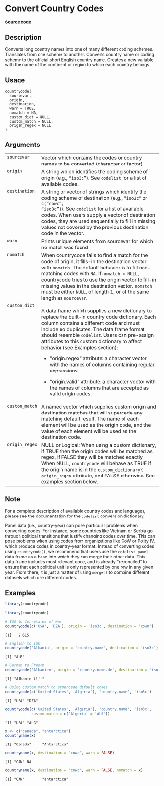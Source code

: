 

# Convert Country Codes

[**Source code**](https://github.com/vincentarelbundock/countrycode/tree/main/R/countrycode.R#L89)

## Description

Converts long country names into one of many different coding schemes.
Translates from one scheme to another. Converts country name or coding
scheme to the official short English country name. Creates a new
variable with the name of the continent or region to which each country
belongs.

## Usage

<pre><code class='language-R'>countrycode(
  sourcevar,
  origin,
  destination,
  warn = TRUE,
  nomatch = NA,
  custom_dict = NULL,
  custom_match = NULL,
  origin_regex = NULL
)
</code></pre>

## Arguments

<table>
<tr>
<td style="white-space: nowrap; font-family: monospace; vertical-align: top">
<code id="countrycode_:_sourcevar">sourcevar</code>
</td>
<td>
Vector which contains the codes or country names to be converted
(character or factor)
</td>
</tr>
<tr>
<td style="white-space: nowrap; font-family: monospace; vertical-align: top">
<code id="countrycode_:_origin">origin</code>
</td>
<td>
A string which identifies the coding scheme of origin (e.g.,
<code>“iso3c”</code>). See <code>codelist</code> for a list of available
codes.
</td>
</tr>
<tr>
<td style="white-space: nowrap; font-family: monospace; vertical-align: top">
<code id="countrycode_:_destination">destination</code>
</td>
<td>
A string or vector of strings which identify the coding scheme of
destination (e.g., <code>“iso3c”</code> or <code>c(“cowc”,
“iso3c”)</code>). See <code>codelist</code> for a list of available
codes. When users supply a vector of destination codes, they are used
sequentially to fill in missing values not covered by the previous
destination code in the vector.
</td>
</tr>
<tr>
<td style="white-space: nowrap; font-family: monospace; vertical-align: top">
<code id="countrycode_:_warn">warn</code>
</td>
<td>
Prints unique elements from sourcevar for which no match was found
</td>
</tr>
<tr>
<td style="white-space: nowrap; font-family: monospace; vertical-align: top">
<code id="countrycode_:_nomatch">nomatch</code>
</td>
<td>
When countrycode fails to find a match for the code of origin, it
fills-in the destination vector with <code>nomatch</code>. The default
behavior is to fill non-matching codes with <code>NA</code>. If
<code>nomatch = NULL</code>, countrycode tries to use the origin vector
to fill-in missing values in the destination vector.
<code>nomatch</code> must be either <code>NULL</code>, of length 1, or
of the same length as <code>sourcevar</code>.
</td>
</tr>
<tr>
<td style="white-space: nowrap; font-family: monospace; vertical-align: top">
<code id="countrycode_:_custom_dict">custom_dict</code>
</td>
<td>

A data frame which supplies a new dictionary to replace the built-in
country code dictionary. Each column contains a different code and must
include no duplicates. The data frame format should resemble
<code>codelist</code>. Users can pre-assign attributes to this custom
dictionary to affect behavior (see Examples section):

<ul>
<li>

"origin.regex" attribute: a character vector with the names of columns
containing regular expressions.

</li>
<li>

"origin.valid" attribute: a character vector with the names of columns
that are accepted as valid origin codes.

</li>
</ul>
</td>
</tr>
<tr>
<td style="white-space: nowrap; font-family: monospace; vertical-align: top">
<code id="countrycode_:_custom_match">custom_match</code>
</td>
<td>
A named vector which supplies custom origin and destination matches that
will supercede any matching default result. The name of each element
will be used as the origin code, and the value of each element will be
used as the destination code.
</td>
</tr>
<tr>
<td style="white-space: nowrap; font-family: monospace; vertical-align: top">
<code id="countrycode_:_origin_regex">origin_regex</code>
</td>
<td>
NULL or Logical: When using a custom dictionary, if TRUE then the origin
codes will be matched as regex, if FALSE they will be matched exactly.
When NULL, <code>countrycode</code> will behave as TRUE if the origin
name is in the <code>custom_dictionary</code>’s
<code>origin_regex</code> attribute, and FALSE otherwise. See examples
section below.
</td>
</tr>
</table>

## Note

For a complete description of available country codes and languages,
please see the documentation for the <code>codelist</code> conversion
dictionary.

Panel data (i.e., country-year) can pose particular problems when
converting codes. For instance, some countries like Vietnam or Serbia go
through political transitions that justify changing codes over time.
This can pose problems when using codes from organizations like CoW or
Polity IV, which produce codes in country-year format. Instead of
converting codes using <code>countrycode()</code>, we recommend that
users use the <code>codelist_panel</code> data.frame as a base into
which they can merge their other data. This data.frame includes most
relevant code, and is already "reconciled" to ensure that each political
unit is only represented by one row in any given year. From there, it is
just a matter of using <code>merge()</code> to combine different
datasets which use different codes.

## Examples

``` r
library(countrycode)

library(countrycode)

# ISO to Correlates of War
countrycode(c('USA', 'DZA'), origin = 'iso3c', destination = 'cown')
```

    [1]   2 615

``` r
# English to ISO
countrycode('Albania', origin = 'country.name', destination = 'iso3c')
```

    [1] "ALB"

``` r
# German to French
countrycode('Albanien', origin = 'country.name.de', destination = 'iso.name.fr')
```

    [1] "Albanie (l')"

``` r
# Using custom_match to supercede default codes
countrycode(c('United States', 'Algeria'), 'country.name', 'iso3c')
```

    [1] "USA" "DZA"

``` r
countrycode(c('United States', 'Algeria'), 'country.name', 'iso3c',
            custom_match = c('Algeria' = 'ALG'))
```

    [1] "USA" "ALG"

``` r
x <- c("canada", "antarctica")
countryname(x)
```

    [1] "Canada"     "Antarctica"

``` r
countryname(x, destination = "cowc", warn = FALSE)
```

    [1] "CAN" NA   

``` r
countryname(x, destination = "cowc", warn = FALSE, nomatch = x)
```

    [1] "CAN"        "antarctica"
